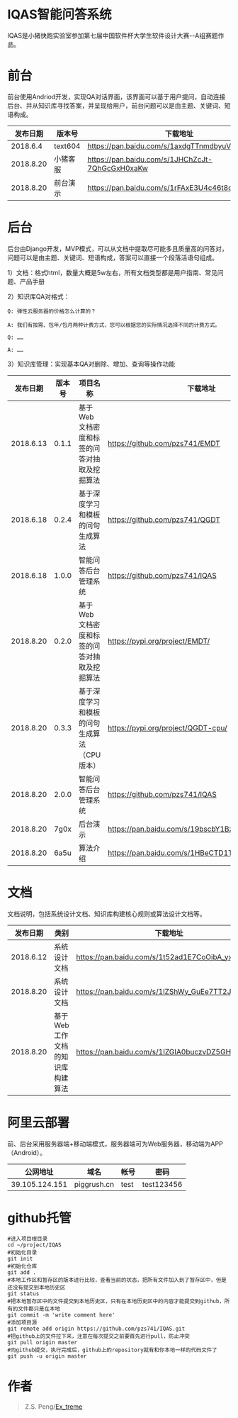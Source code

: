 # IQAS智能问答系统
IQAS是小猪快跑实验室参加第七届中国软件杯大学生软件设计大赛--A组赛题作品。
# 前台
前台使用Andriod开发，实现QA对话界面，该界面可以基于用户提问，自动连接后台、并从知识库寻找答案，并呈现给用户，前台问题可以是由主题、关键词、短语构成。

| 发布日期 | 版本号 | 下载地址 |密码|
| --- | --- | --- | --- |
|2018.6.4|text604|https://pan.baidu.com/s/1axdgTTnmdbyuVSLffEyV1A | qbi6 |
|2018.8.20|小猪客服|https://pan.baidu.com/s/1JHChZcJt-7QhGcGxH0xaKw | k1kb |
|2018.8.20|前台演示|https://pan.baidu.com/s/1rFAxE3U4c46t8oAsPvNUQQ | btk2 |

# 后台
后台由Django开发，MVP模式，可以从文档中提取尽可能多且质量高的问答对，问题可以是由主题、关键词、短语构成，答案可以直接一个段落活语句组成。

1）文档：格式html，数量大概是5w左右，所有文档类型都是用户指南、常见问题、产品手册

2）知识库QA对格式：

    Q: 弹性云服务器的价格怎么计算的？

    A: 我们有按需、包年/包月两种计费方式，您可以根据您的实际情况选择不同的计费方式。

    Q: ……

    A: ……

3）知识库管理：实现基本QA对删除、增加、查询等操作功能



| 发布日期 | 版本号 | 项目名称 |下载地址|
| --- | --- | --- | --- |
|2018.6.13| 0.1.1| 基于Web文档密度和标签的问答对抽取及挖掘算法| https://github.com/pzs741/EMDT |
|2018.6.18| 0.2.4| 基于深度学习和模板的问句生成算法| https://github.com/pzs741/QGDT |
|2018.6.18| 1.0.0| 智能问答后台管理系统| https://github.com/pzs741/IQAS |
|2018.8.20| 0.2.0| 基于Web文档密度和标签的问答对抽取及挖掘算法| https://pypi.org/project/EMDT/ |
|2018.8.20| 0.3.3| 基于深度学习和模板的问句生成算法（CPU版本）| https://pypi.org/project/QGDT-cpu/ |
|2018.8.20| 2.0.0| 智能问答后台管理系统| https://github.com/pzs741/IQAS |
|2018.8.20| 7g0x| 后台演示| https://pan.baidu.com/s/19bscbY1BzCU6FQgh9Gqp4Q |
|2018.8.20| 6a5u| 算法介绍| https://pan.baidu.com/s/1HBeCTD1TrnMEDjeuDEhFAQ |





# 文档
文档说明，包括系统设计文档、知识库构建核心规则或算法设计文档等。

| 发布日期 | 类别 | 下载地址 |密码|
| --- | --- | --- | --- |
|2018.6.12|系统设计文档|https://pan.baidu.com/s/1t52ad1E7CoOibA_yxYlqKA | 29g2 |
|2018.8.20|系统设计文档|https://pan.baidu.com/s/1lZShWy_GuEe7TT2JQJWdwg | pln1 |
|2018.8.20|基于Web工作文档的知识库构建算法|https://pan.baidu.com/s/1IZGIA0buczvDZ5GHjX1f7Q | 待发表 |

# 阿里云部署
前、后台采用服务器端+移动端模式，服务器端可为Web服务器，移动端为APP（Android）。

| 公网地址 | 域名 | 帐号 |密码|
| --- | --- | --- | --- |
|39.105.124.151|piggrush.cn| test | test123456 |

# github托管
```
#进入项目根目录
cd ~/project/IQAS
#初始化目录
git init 
#初始化仓库
git add . 
#本地工作区和暂存区的版本进行比较，查看当前的状态，把所有文件加入到了暂存区中，但是还没有提交到本地历史区
git status 
#把本地暂存区中的文件提交到本地历史区，只有在本地历史区中的内容才能提交到github，所有的文件都只是在本地
git commit -m 'write comment here'
#添加项目源
git remote add origin https://github.com/pzs741/IQAS.git
#把github上的文件拉下来，注意在每次提交之前要首先进行pull，防止冲突
git pull origin master
#向github提交，执行完成后，github上的repository就有和你本地一样的代码文件了
git push -u origin master 
```

# 作者
> Z.S. Peng/[Ex_treme](https://pzs741.github.io/)
